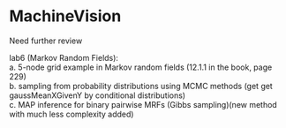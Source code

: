 MachineVision
=============

Need further review

lab6 (Markov Random Fields):   
a. 5-node grid example in Markov random fields (12.1.1 in the book, page 229)  
b. sampling from probability distributions using MCMC methods (get get gaussMeanXGivenY by conditional distributions)  
c.  MAP inference for binary pairwise MRFs (Gibbs sampling)(new method with much less complexity added)

